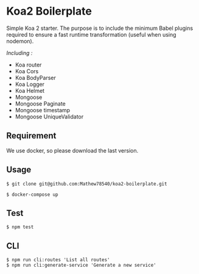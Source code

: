 # Koa2 Boilerplate

Simple Koa 2 starter.
The purpose is to include the minimum Babel plugins required to ensure a fast runtime transformation (useful when using nodemon).

_Including :_ 
- Koa router
- Koa Cors
- Koa BodyParser
- Koa Logger
- Koa Helmet
- Mongoose
- Mongoose Paginate
- Mongoose timestamp
- Mongoose UniqueValidator

## Requirement
We use docker, so please download the last version.

## Usage
```
$ git clone git@github.com:Mathew78540/koa2-boilerplate.git

$ docker-compose up
```

## Test
```
$ npm test
```

## CLI
```
$ npm run cli:routes 'List all routes'
$ npm run cli:generate-service 'Generate a new service'
```

